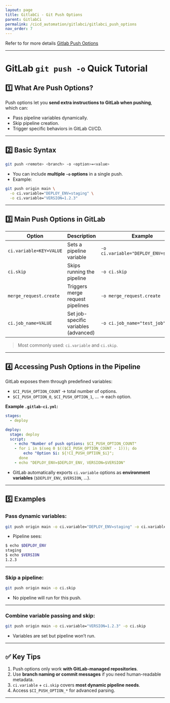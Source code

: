 ```yaml
---
layout: page
title: GitlabCi - Git Push Options
parent: GitlabCi
permalink: /cicd_automation/gitlabci/gitlabci_push_options
nav_order: 7
---
```


Refer to for more details [Gitlab Push Options](https://docs.gitlab.com/topics/git/commit/)

---

# GitLab `git push -o` Quick Tutorial

## 1️⃣ **What Are Push Options?**

Push options let you **send extra instructions to GitLab when pushing**, which can:

* Pass pipeline variables dynamically.
* Skip pipeline creation.
* Trigger specific behaviors in GitLab CI/CD.

---

## 2️⃣ **Basic Syntax**

```bash
git push <remote> <branch> -o <option>=<value>
```

* You can include **multiple `-o` options** in a single push.
* Example:

```bash
git push origin main \
  -o ci.variable="DEPLOY_ENV=staging" \
  -o ci.variable="VERSION=1.2.3"
```

---

## 3️⃣ **Main Push Options in GitLab**

| Option                  | Description                           | Example                               |
| ----------------------- | ------------------------------------- | ------------------------------------- |
| `ci.variable=KEY=VALUE` | Sets a pipeline variable              | `-o ci.variable="DEPLOY_ENV=staging"` |
| `ci.skip`               | Skips running the pipeline            | `-o ci.skip`                          |
| `merge_request.create`  | Triggers merge request pipelines      | `-o merge_request.create`             |
| `ci.job_name=VALUE`     | Set job-specific variables (advanced) | `-o ci.job_name="test_job"`           |

> Most commonly used: `ci.variable` and `ci.skip`.

---

## 4️⃣ **Accessing Push Options in the Pipeline**

GitLab exposes them through predefined variables:

* `$CI_PUSH_OPTION_COUNT` → total number of options.
* `$CI_PUSH_OPTION_0`, `$CI_PUSH_OPTION_1`, … → each option.

**Example `.gitlab-ci.yml`:**

```yaml
stages:
  - deploy

deploy:
  stage: deploy
  script:
    - echo "Number of push options: $CI_PUSH_OPTION_COUNT"
    - for i in $(seq 0 $(($CI_PUSH_OPTION_COUNT - 1))); do
        echo "Option $i: ${!CI_PUSH_OPTION_$i}";
      done
    - echo "DEPLOY_ENV=$DEPLOY_ENV, VERSION=$VERSION"
```

* GitLab automatically exports `ci.variable` options as **environment variables** (`$DEPLOY_ENV`, `$VERSION`, …).

---

## 5️⃣ **Examples**

### Pass dynamic variables:

```bash
git push origin main -o ci.variable="DEPLOY_ENV=staging" -o ci.variable="VERSION=1.2.3"
```

* Pipeline sees:

```bash
$ echo $DEPLOY_ENV
staging
$ echo $VERSION
1.2.3
```

---

### Skip a pipeline:

```bash
git push origin main -o ci.skip
```

* No pipeline will run for this push.

---

### Combine variable passing and skip:

```bash
git push origin main -o ci.variable="VERSION=1.2.3" -o ci.skip
```

* Variables are set but pipeline won’t run.

---

## ✅ **Key Tips**

1. Push options only work **with GitLab-managed repositories**.
2. Use **branch naming or commit messages** if you need human-readable metadata.
3. `ci.variable` + `ci.skip` covers **most dynamic pipeline needs**.
4. Access `$CI_PUSH_OPTION_*` for advanced parsing.

---
